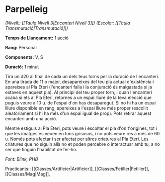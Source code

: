 # Parpelleig

*(Nivell:: [[Taula Nivell 3|Encanteri Nivell 3]]) (Escola:: [[Taula Transmutació|Transmutació]])*

**Temps de Llançament:** 1 acció

**Rang:** Personal

**Components:** V, S

**Duració:** 1 minut

Tira un d20 al final de cada un dels teus torns per la duració de l'encanteri. En una tirada de 11 o major, desapareixes del teu pla actual d'existència i apareixes al Pla Eteri (l'encanteri falla i la conjuració és malgastada si ja estaves en aquest pla). Al principi del teu proper torn, i quan l'encanteri acaba si ets al Pla Eteri, retornes a un espai lliure de la teva elecció que puguis veure a 10 u. de l'espai d'on has desaparegut. Si no hi ha un espai lliure disponible en rang, apareixes a l'espai lliure més proper (escollit aleatòriament si hi ha més d'un espai igual de prop). Pots retirar aquest encanteri amb una acció.

Mentre estiguis al Pla Eteri, pots veure i escoltar el pla d'on t'origines, tot i que les imatges es veuen en tons grisosos, i no pots veure res a més de 60 u. Només pots afectar i ser afectat per altres criatures al Pla Eteri. Les criatures que no siguin allà no et poden percebre o interactuar amb tu, a no ser que tinguin l'habilitat de fer-ho.


*Font: Blink, PHB*



Practicants:: [[Classes/Artificier|Artificier]], [[Classes/Fetiller|Fetiller]], [[Classes/Mag|Mag]], 
